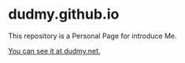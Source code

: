 # dudmy.github.io

This repository is a Personal Page for introduce Me.  

[You can see it at dudmy.net.](http://dudmy.net/)